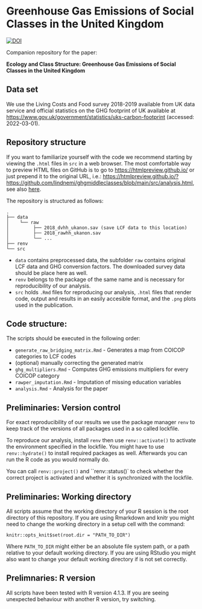 # Greenhouse Gas Emissions of Social Classes in the United Kingdom


[![DOI](ADD)](ADD)


Companion repository for the paper: 

 **Ecology and Class Structure: Greenhouse Gas Emissions of Social Classes in the United Kingdom**

## Data set

We use the Living Costs and Food survey 2018-2019 available from UK data service and official statistics on the GHG footprint of UK available at https://www.gov.uk/government/statistics/uks-carbon-footprint (accessed: 2022-03-01).


## Repository structure

If you want to familiarize yourself with the code we recommend starting by viewing the `.html` files in `src` in a web browser. The most comfortable way to preview HTML files on GitHub is to go to https://htmlpreview.github.io/ or just prepend it to the original URL, i.e.: https://htmlpreview.github.io/?https://github.com/lindnemi/ghgmiddleclasses/blob/main/src/analysis.html, see also [here](https://stackoverflow.com/questions/8446218/how-to-see-an-html-page-on-github-as-a-normal-rendered-html-page-to-see-preview).


The repository is structured as follows:

```
.
├── data
│    └── raw
│         ├── 2018_dvhh_ukanon.sav (save LCF data to this location)
│         ├── 2018_rawhh_ukanon.sav 
│         └── ...
├── renv
└── src
```

* `data` contains preprocessed data, the subfolder `raw` contains original LCF data and GHG conversion factors. The downloaded survey data should be place here as well.
* `renv` belongs to the package of the same name and is necessary for reproducibility of our analysis.
* `src` holds `.Rmd` files for reproducing our analysis, `.html` files that render code, output and results in an easily accesible format, and the `.png` plots used in the publication.

## Code structure:

The scripts should be executed in the following order:

* `generate_raw_bridging_matrix.Rmd` - Generates a map from COICOP categories to LCF codes
* (optional) manually correcting the generated matrix
* `ghg_multipliers.Rmd` -  Computes GHG emissions multipliers for every COICOP category
* `rawper_imputation.Rmd` - Imputation of missing education variables
* `analysis.Rmd` - Analysis for the paper

## Preliminaries: Version control

For exact reproducibility of our results we use the package manager `renv` to keep track of the versions of all packages used in a so called lockfile.

To reproduce our analysis, install `renv` then use `renv::activate()` to activate the environment specified in the lockfile. You might have to use `renv::hydrate()` to install required packages as well. Afterwards you can run the R code as you would normally do.

You can call `renv::project()` and ``renv::status()` to check whether the correct project is activated and whether it is synchronized with the lockfile.

## Preliminaries: Working directory

All scripts assume that the working directory of your R session is the root directory of this repository. If you are using Rmarkdown and knitr you might need to change the working directory in a setup cell with the command:
```
knitr::opts_knit$set(root.dir = "PATH_TO_DIR")
```
Where `PATH_TO_DIR` might either be an absolute file system path, or a path relative to your default working directory. If you are using RStudio you might also want to change your default working directory if is not set correctly.

## Prelimnaries: R version

All scripts have been tested with R version 4.1.3. If you are seeing unexpected behaviour with another R version, try switching.
